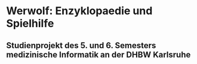 # Werwolf: Enzyklopaedie und Spielhilfe
## Studienprojekt des 5. und 6. Semesters medizinische Informatik an der DHBW Karlsruhe
